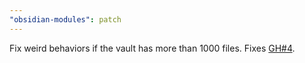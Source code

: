 ```yaml
---
"obsidian-modules": patch
---
```


Fix weird behaviors if the vault has more than 1000 files. Fixes [GH#4](https://github.com/polyipseity/obsidian-modules/issues/4).

